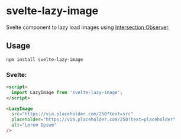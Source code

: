 # svelte-lazy-image

Svelte component to lazy load images using [Intersection Observer](https://developer.mozilla.org/en-US/docs/Web/API/Intersection_Observer_API).

## Usage

```bash
npm install svelte-lazy-image
```

### Svelte:

```html
<script>
  import LazyImage from 'svelte-lazy-image';
</script>

<LazyImage
  src="https://via.placeholder.com/250?text=src"
  placeholder="https://via.placeholder.com/250?text=placeholder"
  alt="Lorem Ipsum"
/>
```